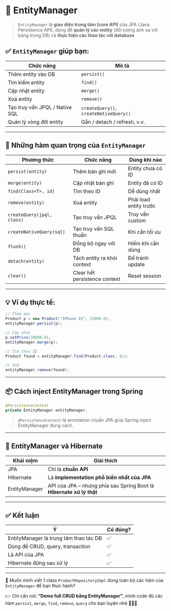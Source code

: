 # 🌱 EntityManager

> `EntityManager` là **giao diện trung tâm (core API)** của JPA (Java Persistence API),
> dùng để **quản lý các entity** (đối tượng ánh xạ với bảng trong DB) và **thực hiện các thao tác với database**

## ✅ `EntityManager` giúp bạn:

| Chức năng                      | Mô tả                                  |
| ------------------------------ | -------------------------------------- |
| Thêm entity vào DB             | `persist()`                            |
| Tìm kiếm entity                | `find()`                               |
| Cập nhật entity                | `merge()`                              |
| Xoá entity                     | `remove()`                             |
| Tạo truy vấn JPQL / Native SQL | `createQuery()`, `createNativeQuery()` |
| Quản lý vòng đời entity        | Gắn / detach / refresh, v.v.           |

---

## 🧰 Những hàm quan trọng của `EntityManager`

| Phương thức                | Chức năng                     | Dùng khi nào           |
| -------------------------- | ----------------------------- | ---------------------- |
| `persist(entity)`          | Thêm bản ghi mới              | Entity chưa có ID      |
| `merge(entity)`            | Cập nhật bản ghi              | Entity đã có ID        |
| `find(Class<T>, id)`       | Tìm theo ID                   | Dễ dùng nhất           |
| `remove(entity)`           | Xoá entity                    | Phải load entity trước |
| `createQuery(jpql, class)` | Tạo truy vấn JPQL             | Truy vấn custom        |
| `createNativeQuery(sql)`   | Tạo truy vấn SQL thuần        | Khi cần tối ưu         |
| `flush()`                  | Đồng bộ ngay với DB           | Hiếm khi cần dùng      |
| `detach(entity)`           | Tách entity ra khỏi context   | Để tránh update        |
| `clear()`                  | Clear hết persistence context | Reset session          |

---

## 💡 Ví dụ thực tế:

```java
// Thêm mới
Product p = new Product("IPhone 15", 32000.0);
entityManager.persist(p);

// Cập nhật
p.setPrice(30000.0);
entityManager.merge(p);

// Tìm theo ID
Product found = entityManager.find(Product.class, 1L);

// Xoá
entityManager.remove(found);
```

---

## 📦 Cách inject EntityManager trong Spring

```java
@PersistenceContext
private EntityManager entityManager;
```

> `@PersistenceContext` là annotation chuẩn JPA giúp Spring inject EntityManager đúng cách.

---

## 🧠 EntityManager và Hibernate

| Khái niệm     | Giải thích                                                           |
| ------------- | -------------------------------------------------------------------- |
| JPA           | Chỉ là **chuẩn API**                                                 |
| Hibernate     | Là **implementation phổ biến nhất của JPA**                          |
| EntityManager | API của JPA – nhưng phía sau Spring Boot là **Hibernate xử lý thật** |

---

## ✅ Kết luận

| Ý                                      | Có đúng? |
| -------------------------------------- | -------- |
| EntityManager là trung tâm thao tác DB | ✅       |
| Dùng để CRUD, query, transaction       | ✅       |
| Là API của JPA                         | ✅       |
| Hibernate đứng sau xử lý               | ✅       |

---

📣 Muốn mình viết 1 class `ProductRepositoryImpl` dùng toàn bộ các hàm của `EntityManager` để bạn thực hành?

👉 Chỉ cần nói: **“Demo full CRUD bằng EntityManager”**, mình code đủ các hàm `persist`, `merge`, `find`, `remove`, `query` cho bạn luyện nhé 💪🔧🤖
